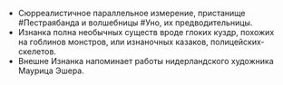 * Сюрреалистичное параллельное измерение, пристанище #Пестраябанда и волшебницы #Уно, их предводительницы. 
* Изнанка полна необычных существ вроде глоких куздр, похожих на гоблинов монстров, или изнаночных казаков, полицейских-скелетов. 
* Внешне Изнанка напоминает работы нидерландского художника Маурица Эшера.